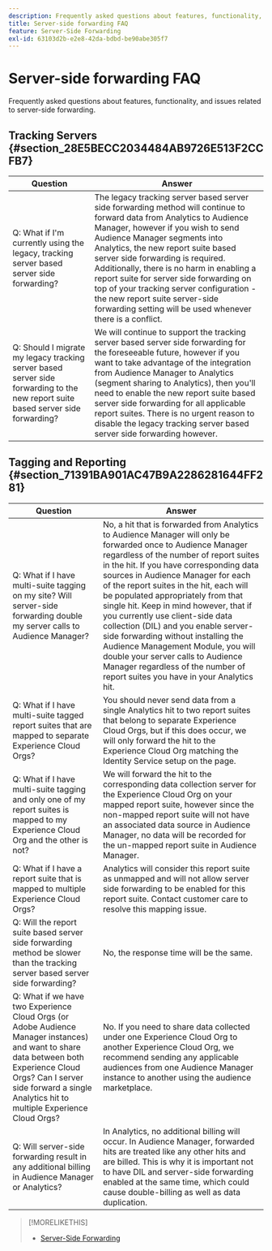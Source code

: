 ```yaml
---
description: Frequently asked questions about features, functionality, and issues related to server-side forwarding.
title: Server-side forwarding FAQ
feature: Server-Side Forwarding
exl-id: 63103d2b-e2e8-42da-bdbd-be90abe305f7
---
```

# Server-side forwarding FAQ

Frequently asked questions about features, functionality, and issues related to server-side forwarding.

## Tracking Servers {#section_28E5BECC2034484AB9726E513F2CCFB7}

| Question | Answer |
|--- |--- |
|Q: What if I'm currently using the legacy, tracking server based server side forwarding?|The legacy tracking server based server side forwarding method will continue to forward data from Analytics to Audience Manager, however if you wish to send Audience Manager segments into Analytics, the new report suite based server side forwarding is required. Additionally, there is no harm in enabling a report suite for server side forwarding on top of your tracking server configuration - the new report suite server-side forwarding setting will be used whenever there is a conflict.|
|Q: Should I migrate my legacy tracking server based server side forwarding to the new report suite based server side forwarding?|We will continue to support the tracking server based server side forwarding for the foreseeable future, however if you want to take advantage of the integration from Audience Manager to Analytics (segment sharing to Analytics), then you'll need to enable the new report suite based server side forwarding for all applicable report suites. There is no urgent reason to disable the legacy tracking server based server side forwarding however.|

## Tagging and Reporting {#section_71391BA901AC47B9A2286281644FF281}

| Question | Answer |
|--- |--- |
|Q: What if I have multi-suite tagging on my site? Will server-side forwarding double my server calls to Audience Manager?|No, a hit that is forwarded from Analytics to Audience Manager will only be forwarded once to Audience Manager regardless of the number of report suites in the hit. If you have corresponding data sources in Audience Manager for each of the report suites in the hit, each will be populated appropriately from that single hit.  Keep in mind however, that if you currently use client-side data collection (DIL) and you enable server-side forwarding without installing the Audience Management Module, you will double your server calls to Audience Manager regardless of the number of report suites you have in your Analytics hit.|
|Q: What if I have multi-suite tagged report suites that are mapped to separate Experience Cloud Orgs?|You should never send data from a single Analytics hit to two report suites that belong to separate Experience Cloud Orgs, but if this does occur, we will only forward the hit to the Experience Cloud Org matching the Identity Service setup on the page.|
|Q: What if I have multi-suite tagging and only one of my report suites is mapped to my Experience Cloud Org and the other is not?|We will forward the hit to the corresponding data collection server for the Experience Cloud Org on your mapped report suite, however since the non-mapped report suite will not have an associated data source in Audience Manager, no data will be recorded for the un-mapped report suite in Audience Manager.|
|Q: What if I have a report suite that is mapped to multiple Experience Cloud Orgs?|Analytics will consider this report suite as unmapped and will not allow server side forwarding to be enabled for this report suite. Contact customer care to resolve this mapping issue.|
|Q: Will the report suite based server side forwarding method be slower than the tracking server based server side forwarding?|No, the response time will be the same.|
|Q: What if we have two Experience Cloud Orgs (or Adobe Audience Manager instances) and want to share data between both Experience Cloud Orgs? Can I server side forward a single Analytics hit to multiple Experience Cloud Orgs?|No. If you need to share data collected under one Experience Cloud Org to another Experience Cloud Org, we recommend sending any applicable audiences from one Audience Manager instance to another using the audience marketplace.|
|Q: Will server-side forwarding result in any additional billing in Audience Manager or Analytics?|In Analytics, no additional billing will occur. In Audience Manager, forwarded hits are treated like any other hits and are billed.  This is why it is important not to have DIL and server-side forwarding enabled at the same time, which could cause double-billing as well as data duplication.|

>[!MORELIKETHIS]
>
>* [Server-Side Forwarding](/help/admin/admin/c-manage-report-suites/c-edit-report-suites/general/c-server-side-forwarding/ssf.md)
